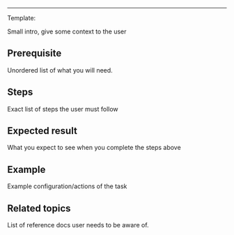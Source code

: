 <!--
title: "Unclaim an Agent from a Space in the Hub"
sidebar_label: "Unclaim an Agent from a Space in the Hub"
custom_edit_url: "https://github.com/netdata/netdata/blob/master/docs/tasks/general-configuration/unclaim-an-agent-from-a-space-in-the-hub.md"
learn_status: "Published"
learn_topic_type: "Tasks"
learn_rel_path: "general-configuration"
learn_docs_purpose: "Instructions on how to unclaim a node from a Space in the Hub"
-->

**********************************************************************
Template:

Small intro, give some context to the user

## Prerequisite

Unordered list of what you will need. 

## Steps

Exact list of steps the user must follow

## Expected result

What you expect to see when you complete the steps above

## Example

Example configuration/actions of the task

## Related topics

List of reference docs user needs to be aware of.

